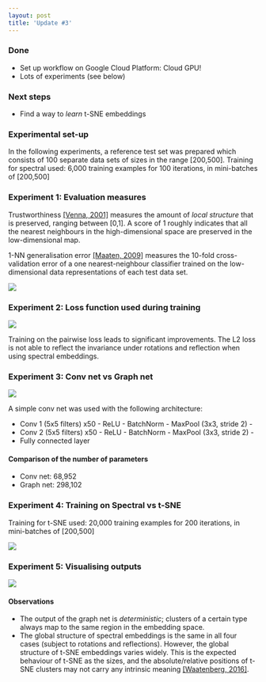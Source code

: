 ```yaml
---
layout: post
title: 'Update #3'
---
```

### Done
  * Set up workflow on Google Cloud Platform: Cloud GPU!
  * Lots of experiments (see below) 
  
### Next steps
  * Find a way to _learn_ t-SNE embeddings
  
### Experimental set-up
In the following experiments, a reference test set was prepared which consists of 100 separate data sets of sizes in the range [200,500].
Training for spectral used: 6,000 training examples for 100 iterations, in mini-batches of [200,500]

### Experiment 1: Evaluation measures 
Trustworthiness [[Venna, 2001]](https://link.springer.com/chapter/10.1007/3-540-44668-0_68) measures the amount of _local structure_ that is preserved, ranging between [0,1]. A score of 1 roughly indicates that all the nearest neighbours in the high-dimensional space are preserved in the low-dimensional map. 

1-NN generalisation error [[Maaten, 2009]](http://www.math.chalmers.se/Stat/Grundutb/GU/MSA220/S18/DimRed2.pdf) measures the 10-fold cross-validation error of a one nearest-neighbour classifier trained on the low-dimensional data representations of each test data set.

<img src="{{ site.baseurl }}/public/update_3/5.png">

### Experiment 2: Loss function used during training
<img src="{{ site.baseurl }}/public/update_3/6.png">

Training on the pairwise loss leads to significant improvements. The L2 loss is not able to reflect the invariance under rotations and reflection when using spectral embeddings.

### Experiment 3: Conv net vs Graph net
<img src="{{ site.baseurl }}/public/update_3/3.png">

A simple conv net was used with the following architecture: 
  * Conv 1 (5x5 filters) x50 - ReLU - BatchNorm - MaxPool (3x3, stride 2) - 
  * Conv 2 (5x5 filters) x50 - ReLU - BatchNorm - MaxPool (3x3, stride 2) - 
  * Fully connected layer

#### Comparison of the number of parameters
  * Conv net: 68,952 
  * Graph net: 298,102 

### Experiment 4: Training on Spectral vs t-SNE
Training for t-SNE used: 20,000 training examples for 200 iterations, in mini-batches of [200,500]

<img src="{{ site.baseurl }}/public/update_3/4.png">

### Experiment 5: Visualising outputs 
<img src="{{ site.baseurl }}/public/update_3/four_plots.png">

#### Observations
  * The output of the graph net is _deterministic_; clusters of a certain type always map to the same region in the embedding space.
  * The global structure of spectral embeddings is the same in all four cases (subject to rotations and reflections). However, the global structure of t-SNE embeddings varies widely. This is the expected behaviour of t-SNE as the sizes, and the absolute/relative positions of t-SNE clusters may not carry any intrinsic meaning [[Waatenberg, 2016]](https://distill.pub/2016/misread-tsne/).
